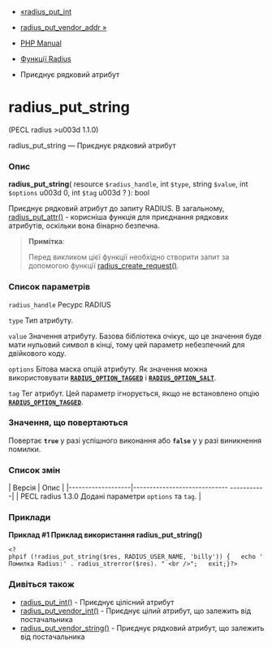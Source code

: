 - [«radius_put_int](function.radius-put-int.md)
- [radius_put_vendor_addr »](function.radius-put-vendor-addr.md)

- [PHP Manual](index.md)
- [Функції Radius](ref.radius.md)
- Приєднує рядковий атрибут

# radius_put_string

(PECL radius \>u003d 1.1.0)

radius_put_string — Приєднує рядковий атрибут

### Опис

**radius_put_string**(
resource `$radius_handle`,
int `$type`,
string `$value`,
int `$options` u003d 0,
int `$tag` u003d ?
): bool

Приєднує рядковий атрибут до запиту RADIUS. В загальному,
[radius_put_attr()](function.radius-put-attr.md) - корисніша
функція для приєднання рядкових атрибутів, оскільки вона бінарно
безпечна.

> **Примітка**:
>
> Перед викликом цієї функції необхідно створити запит за допомогою
> функції
> [radius_create_request()](function.radius-create-request.md).

### Список параметрів

`radius_handle`
Ресурс RADIUS

`type`
Тип атрибуту.

`value`
Значення атрибуту. Базова бібліотека очікує, що це значення буде
мати нульовий символ в кінці, тому цей параметр небезпечний для
двійкового коду.

`options`
Бітова маска опцій атрибуту. Як значення можна використовувати
[**`RADIUS_OPTION_TAGGED`**](radius.constants.options.md#constant.radius-option-tagged)
і
[**`RADIUS_OPTION_SALT`**](radius.constants.options.md#constant.radius-option-salt).

`tag`
Тег атрибут. Цей параметр ігнорується, якщо не встановлено опцію
[**`RADIUS_OPTION_TAGGED`**](radius.constants.options.md#constant.radius-option-tagged).

### Значення, що повертаються

Повертає **`true`** у разі успішного виконання або **`false`** у
у разі виникнення помилки.

### Список змін

| Версія | Опис |
|-------------------|----------------------------- -----------|
| PECL radius 1.3.0 Додані параметри `options` та `tag`. |

### Приклади

**Приклад #1 Приклад використання **radius_put_string()****

` <?phpif (!radius_put_string($res, RADIUS_USER_NAME, 'billy')) {   echo 'Помилка Radius:' . radius_strerror($res). "
<br />";   exit;}?> `

### Дивіться також

- [radius_put_int()](function.radius-put-int.md) - Приєднує
цілісний атрибут
- [radius_put_vendor_int()](function.radius-put-vendor-int.md) -
Приєднує цілий атрибут, що залежить від постачальника
- [radius_put_vendor_string()](function.radius-put-vendor-string.md) -
Приєднує рядковий атрибут, що залежить від постачальника

